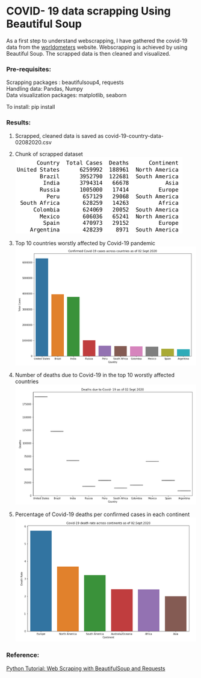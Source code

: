 # COVID- 19 data scrapping Using Beautiful Soup

As a first step to understand webscrapping, I have gathered the covid-19 data from the [worldometers](https://www.worldometers.info/coronavirus/countries-where-coronavirus-has-spread/) website. Webscrapping is achieved by using Beautiful Soup. The scrapped data is then cleaned and visualized.

### Pre-requisites:
Scrapping packages : beautifulsoup4, requests  
Handling data: Pandas, Numpy   
Data visualization packages: matplotlib, seaborn  
  
To install: pip install <requirements>

### Results:

1. Scrapped, cleaned data is saved as covid-19-country-data-02082020.csv

2. Chunk of scrapped dataset  
![Screenshot](https://github.com/supria68/Data-Science-Projects/blob/master/notebooks/mini_projects/webscrapping/datachunk.png)
  
3. Top 10 countries worstly affected by Covid-19 pandemic  
![Screenshot](https://github.com/supria68/Data-Science-Projects/blob/master/notebooks/mini_projects/webscrapping/Total_confirm_case.png)
  
4. Number of deaths due to Covid-19 in the top 10 worstly affected countries  
![Screenshot](https://github.com/supria68/Data-Science-Projects/blob/master/notebooks/mini_projects/webscrapping/No_of_deaths.png)
  
5. Percentage of Covid-19 deaths per confirmed cases in each continent  
![Screenshot](https://github.com/supria68/Data-Science-Projects/blob/master/notebooks/mini_projects/webscrapping/death_rate.png)

### Reference:
[Python Tutorial: Web Scraping with BeautifulSoup and Requests](https://www.youtube.com/watch?v=ng2o98k983k)
